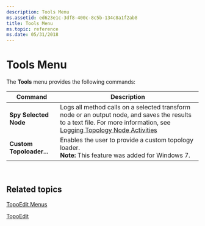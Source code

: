 ```yaml
---
description: Tools Menu
ms.assetid: ed623e1c-3df8-400c-8c5b-134c8a1f2ab8
title: Tools Menu
ms.topic: reference
ms.date: 05/31/2018
---
```


# Tools Menu

The **Tools** menu provides the following commands:




| Command | Description | 
|---------|-------------|
| <strong>Spy Selected Node</strong> | Logs all method calls on a selected transform node or an output node, and saves the results to a text file. For more information, see <a href="logging-topology-node-activities.md">Logging Topology Node Activities</a> | 
| **Custom Topoloader...** | Enables the user to provide a custom topology loader.<br> **Note:** This feature was added for Windows 7.<br> | 




 

## Related topics

<dl> <dt>

[TopoEdit Menus](topoedit-menus.md)
</dt> <dt>

[TopoEdit](topoedit.md)
</dt> </dl>

 

 




